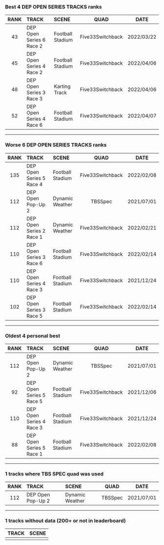 ### Best 4 DEP OPEN SERIES TRACKS ranks
|RANK|TRACK|SCENE|QUAD|DATE|
|:---:|:---|:---|:---:|:---:|
|43|DEP Open Series 6 Race 2|Football Stadium|Five33Switchback|2022/03/22|
|45|DEP Open Series 4 Race 2|Football Stadium|Five33Switchback|2022/04/06|
|48|DEP Open Series 3 Race 3|Karting Track|Five33Switchback|2022/04/06|
|52|DEP Open Series 4 Race 6|Football Stadium|Five33Switchback|2022/04/07|
---
### Worse 6 DEP OPEN SERIES TRACKS ranks
|RANK|TRACK|SCENE|QUAD|DATE|
|:---:|:---|:---|:---:|:---:|
|135|DEP Open Series 5 Race 4|Football Stadium|Five33Switchback|2022/02/08|
|112|DEP Open Pop-Up 2|Dynamic Weather|TBSSpec|2021/07/01|
|112|DEP Open Series 2 Race 1|Dynamic Weather|Five33Switchback|2022/02/21|
|110|DEP Open Series 3 Race 6|Football Stadium|Five33Switchback|2022/02/14|
|110|DEP Open Series 4 Race 3|Football Stadium|Five33Switchback|2021/12/24|
|102|DEP Open Series 3 Race 5|Football Stadium|Five33Switchback|2022/02/14|
---
### Oldest 4 personal best
|RANK|TRACK|SCENE|QUAD|DATE|
|:---:|:---|:---|:---:|:---:|
|112|DEP Open Pop-Up 2|Dynamic Weather|TBSSpec|2021/07/01|
|92|DEP Open Series 5 Race 5|Football Stadium|Five33Switchback|2021/12/06|
|110|DEP Open Series 4 Race 3|Football Stadium|Five33Switchback|2021/12/24|
|88|DEP Open Series 5 Race 1|Football Stadium|Five33Switchback|2022/02/08|
---
### 1 tracks where TBS SPEC quad was used
|RANK|TRACK|SCENE|QUAD|DATE|
|:---:|:---|:---|:---:|:---:|
|112|DEP Open Pop-Up 2|Dynamic Weather|TBSSpec|2021/07/01|
---
### 1 tracks without data (200+ or not in leaderboard)
|TRACK|SCENE|
|:---|:---|
|||
